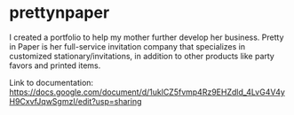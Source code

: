 # prettynpaper

I created a portfolio to help my mother further develop her business. Pretty in Paper is her full-service invitation company that specializes in customized stationary/invitations, in addition to other products like party favors and printed items. 

Link to documentation: https://docs.google.com/document/d/1uklCZ5fvmp4Rz9EHZdld_4LvG4V4yH9CxvfJqwSgmzI/edit?usp=sharing
